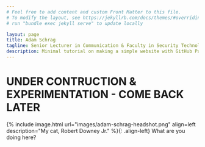 ```yaml
---
# Feel free to add content and custom Front Matter to this file.
# To modify the layout, see https://jekyllrb.com/docs/themes/#overriding-theme-defaults
# run "bundle exec jekyll serve" to update locally

layout: page
title: Adam Schrag
tagline: Senior Lecturer in Communication & Faculty in Security Technologies
description: Minimal tutorial on making a simple website with GitHub Pages
---
```

# UNDER CONTRUCTION & EXPERIMENTATION - COME BACK LATER

{% include image.html url="images/adam-schrag-headshot.png" align=left description="My cat, Robert Downey Jr." %}{: .align-left}
What are you doing here?